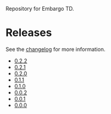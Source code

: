
Repository for Embargo TD.


# Releases

See the [changelog](CHANGELOG.md) for more information.

- [0.2.2](https://www.epicwar.com/maps/287198/)
- [0.2.1](https://www.epicwar.com/maps/287197/)
- [0.2.0](https://www.epicwar.com/maps/287181/)
- [0.1.1](https://www.epicwar.com/maps/286999/)
- [0.1.0](https://www.epicwar.com/maps/286992/)
- [0.0.2](https://www.epicwar.com/maps/286963/)
- [0.0.1](https://www.epicwar.com/maps/286961/)
- [0.0.0](https://www.epicwar.com/maps/286957/)
